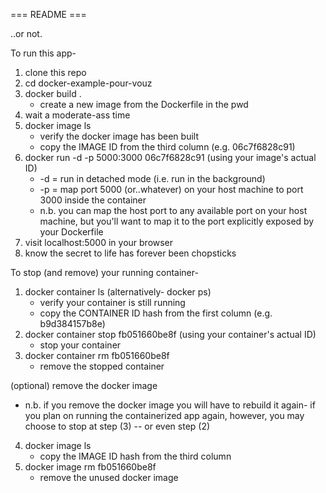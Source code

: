 === README ===

..or not.


To run this app-

1. clone this repo
2. cd docker-example-pour-vouz
3. docker build .
   * create a new image from the Dockerfile in the pwd
4. wait a moderate-ass time
5. docker image ls 
   * verify the docker image has been built
   * copy the IMAGE ID from the third column (e.g. 06c7f6828c91)
6. docker run -d -p 5000:3000 06c7f6828c91  (using your image's actual ID)
   * -d = run in detached mode (i.e. run in the background)
   * -p = map port 5000 (or..whatever) on your host machine to port 3000 inside the container
   * n.b. you can map the host port to any available port on your host machine, but you'll want
          to map it to the port explicitly exposed by your Dockerfile 
7. visit localhost:5000 in your browser
8. know the secret to life has forever been chopsticks


To stop (and remove) your running container-
1. docker container ls  (alternatively- docker ps)
   * verify your container is still running
   * copy the CONTAINER ID hash from the first column (e.g. b9d384157b8e)
2. docker container stop fb051660be8f  (using your container's actual ID)
   * stop your container
3. docker container rm fb051660be8f
   * remove the stopped container

(optional) remove the docker image
   * n.b. if you remove the docker image you will have to rebuild it again- if you plan on running the 
     containerized app again, however, you may choose to stop at step (3) -- or even step (2)

4. docker image ls
   * copy the IMAGE ID hash from the third column
5. docker image rm fb051660be8f
   * remove the unused docker image
